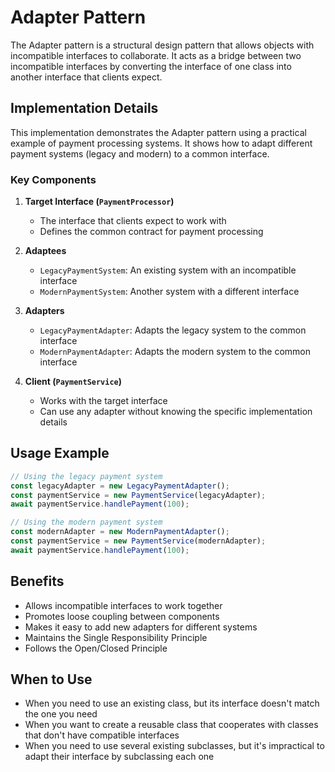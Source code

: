 # Adapter Pattern

The Adapter pattern is a structural design pattern that allows objects with incompatible interfaces to collaborate. It acts as a bridge between two incompatible interfaces by converting the interface of one class into another interface that clients expect.

## Implementation Details

This implementation demonstrates the Adapter pattern using a practical example of payment processing systems. It shows how to adapt different payment systems (legacy and modern) to a common interface.

### Key Components

1. **Target Interface (`PaymentProcessor`)**

   - The interface that clients expect to work with
   - Defines the common contract for payment processing

2. **Adaptees**

   - `LegacyPaymentSystem`: An existing system with an incompatible interface
   - `ModernPaymentSystem`: Another system with a different interface

3. **Adapters**

   - `LegacyPaymentAdapter`: Adapts the legacy system to the common interface
   - `ModernPaymentAdapter`: Adapts the modern system to the common interface

4. **Client (`PaymentService`)**
   - Works with the target interface
   - Can use any adapter without knowing the specific implementation details

## Usage Example

```typescript
// Using the legacy payment system
const legacyAdapter = new LegacyPaymentAdapter();
const paymentService = new PaymentService(legacyAdapter);
await paymentService.handlePayment(100);

// Using the modern payment system
const modernAdapter = new ModernPaymentAdapter();
const paymentService = new PaymentService(modernAdapter);
await paymentService.handlePayment(100);
```

## Benefits

- Allows incompatible interfaces to work together
- Promotes loose coupling between components
- Makes it easy to add new adapters for different systems
- Maintains the Single Responsibility Principle
- Follows the Open/Closed Principle

## When to Use

- When you need to use an existing class, but its interface doesn't match the one you need
- When you want to create a reusable class that cooperates with classes that don't have compatible interfaces
- When you need to use several existing subclasses, but it's impractical to adapt their interface by subclassing each one
